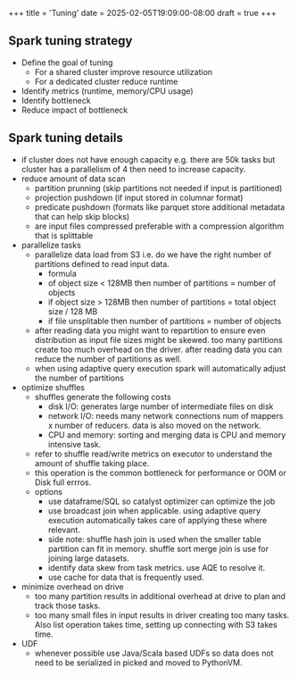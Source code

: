 +++
title = 'Tuning'
date = 2025-02-05T19:09:00-08:00
draft = true
+++

## Spark tuning strategy
* Define the goal of tuning
    * For a shared cluster improve resource utilization
    * For a dedicated cluster reduce runtime
* Identify metrics (runtime, memory/CPU usage)
* Identify bottleneck
* Reduce impact of bottleneck

## Spark tuning details
* if cluster does not have enough capacity e.g. there are 50k tasks but cluster has a parallelism of 4 then need to increase capacity.
* reduce amount of data scan
    * partition prunning (skip partitions not needed if input is partitioned)
    * projection pushdown (if input stored in columnar format)
    * predicate pushdown (formats like parquet store additional metadata that can help skip blocks)
    * are input files compressed preferable with a compression algorithm that is splittable
* parallelize tasks
    * parallelize data load from S3 i.e. do we have the right number of partitions defined to read input data.
        * formula
        * of object size < 128MB then number of partitions = number of objects
        * if object size > 128MB then number of partitions = total object size / 128 MB
        * if file unsplitable then number of partitions = number of objects
    * after reading data you  might want to repartition to ensure even distribution as input file sizes might be skewed. too many partitions create too much overhead on the driver. after reading data you can reduce the number of partitions as well.
    * when using adaptive query execution spark will automatically adjust the number of partitions
* optimize shuffles
    * shuffles generate the following costs
        * disk I/O: generates large number of intermediate files on disk
        * network I/O: needs many network connections num of mappers x number of reducers. data is also moved on the network.
        * CPU and memory: sorting and merging data is CPU and memory intensive task.
    * refer to shuffle read/write metrics on executor to understand the amount of shuffle taking place.
    * this operation is the common bottleneck for performance or OOM or Disk full errros.
    * options
        * use dataframe/SQL so catalyst optimizer can optimize the job
        * use broadcast join when applicable. using adaptive query execution automatically takes care of applying these where relevant.
        * side note: shuffle hash join is used when the smaller table partition can fit in memory. shuffle sort merge join is use for joining large datasets.
        * identify data skew from task metrics. use AQE to resolve it.
        * use cache for data that is frequently used.
* minimize overhead on drive
    * too many partition results in additional overhead at drive to plan and track those tasks.
    * too many small files in input results in driver creating too many tasks. Also list operation takes time, setting up connecting with S3 takes time.
* UDF
    * whenever possible use Java/Scala based UDFs so data does not need to be serialized in picked and moved to PythonVM.

